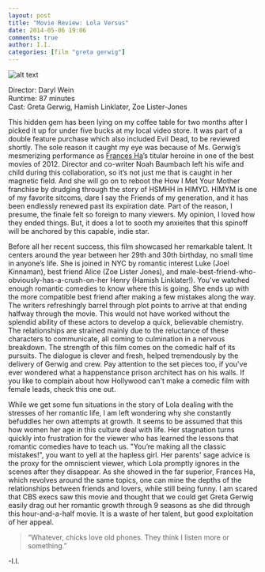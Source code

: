 ```yaml
---
layout: post
title: "Movie Review: Lola Versus"
date: 2014-05-06 19:06
comments: true
author: I.I.
categories: [film "greta gerwig"]
---
```


![alt text](/images/Lola_Versus.jpg "Lola Versus")

Director: Daryl Wein<br/>
Runtime: 87 minutes<br/>
Cast: Greta Gerwig, Hamish Linklater, Zoe Lister-Jones<br/>

<!--more-->

This hidden gem has been lying on my coffee table for two months after I picked it up for under five bucks at my local video store. It was part of a double feature purchase which also included Evil Dead, to be reviewed shortly. The sole reason it caught my eye was because of Ms. Gerwig’s mesmerizing performance as [Frances Ha](http://en.wikipedia.org/wiki/Frances_Ha)’s titular heroine in one of the best movies of 2012. Director and co-writer Noah Baumbach left his wife and child during this collaboration, so it’s not just me that is caught in her magnetic field. And she will go on to reboot the How I Met Your Mother franchise by drudging through the story of HSMHH in HIMYD. HIMYM is one of my favorite sitcoms,  dare I say the Friends of my generation, and it has been endlessly renewed past its expiration date. Part of the reason, I presume, the finale felt so foreign to many viewers. My opinion, I loved how they ended things. But, it does a lot to sooth my anxieites that this spinoff will be anchored by this capable, indie star.

Before all her recent success, this film showcased her remarkable talent. It centers around the year between her 29th and 30th birthday, no small time in anyone’s life. She is joined in NYC by romantic interest Luke (Joel Kinnaman), best friend Alice (Zoe Lister Jones), and male-best-friend-who-obviously-has-a-crush-on-her Henry (Hamish Linklater!). You've watched enough romantic comedies to know where this is going. She ends up with the more compatible best friend after making a few mistakes along the way. The writers refreshingly barrel through plot points to arrive at that ending halfway through the movie. This would not have worked without the splendid ability of these actors to develop a quick, believable chemistry. The relationships are strained mainly due to the reluctance of these characters to communicate, all coming to culmination in a nervous breakdown. The strength of this film comes on the comedic half of its pursuits. The dialogue is clever and fresh, helped tremendously by the delivery of Gerwig and crew. Pay attention to the set pieces too, if you've ever wondered what a happenstance prison architect has on his walls. If you like to complain about how Hollywood can't make a comedic film with female leads, check this one out.

While we get some fun situations in the story of Lola dealing with the stresses of her romantic life, I am left wondering why she constantly befuddles her own attempts at growth. It seems to be assumed that this how women her age in this culture deal with life. Her stagnation turns quickly into frustration for the viewer who has learned the lessons that romantic comedies have to teach us. "You’re making all the classic mistakes!", you want to yell at the hapless girl. Her parents' sage advice is the proxy for the omniscient viewer, which Lola promptly ignores in the scenes after they disappear. As she showed in the far superior, Frances Ha, which revolves around the same topics, one can mine the depths of the relationships between friends and lovers, while still being funny. I am scared that CBS execs saw this movie and thought that we could get Greta Gerwig easily drag out her romantic growth through 9 seasons as she did through this hour-and-a-half movie. It is a waste of her talent, but good exploitation of her appeal.

> “Whatever, chicks love old phones. They think I listen more or something.”

-I.I.
